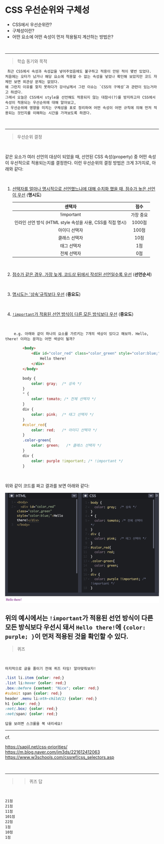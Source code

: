 # CSS 우선순위와 구체성

- CSS에서 우선순위란?
- 구체성이란?
- 어떤 요소에 어떤 속성이 먼저 적용될지 계산하는 방법은?

<br>

---

> 학습 동기와 목적

     최근 CSS에서 속성과 속성값을 넣어주었음에도 불구하고 적용이 안된 적이 몇번 있었다.
    처음에는 오타가 났거나 해당 요소에 적용할 수 없는 속성을 넣었나 확인해 보았지만 코드 자체만 보면 외관상 문제는 없었다.
    왜 그런지 이유를 찾지 못하다가 강사님께서 그런 이슈는 `CSS의 구체성`과 관련이 있는거라고 하셨다.
    그래서 오늘은 CSS에서 style을 선언해도 적용되지 않는 대참사(?)를 방지하고자 CSS에서 속성이 적용되는 우선순위에 대해 알아보고,
    그 우선순위에 영향을 미치는 구체성을 표로 정리하여 어떤 속성이 어떤 규칙에 의해 먼저 적용되는 것인지를 이해하는 시간을 가져보도록 하겠다.

<br>

---

> 우선순위 결정

<br>

같은 요소가 여러 선언의 대상이 되었을 때, 선언된 CSS 속성(property) 중 어떤 속성이 우선적으로 적용되는지를 결정한다. 이런 우선순위의 결정 방법은 크게 3가지로, 아래와 같다:

<br>

1. <u>선택자를 얼마나 명시적으로 선언했느냐에 대해 수치화 했을 때, 점수가 높은 선언이 우선</u> (**명시도**)

    | 센택자 | 점수  |
    | :----: | :---: |
    | !important | 가장 중요 |
    | 인라인 선언 방식 (HTML style 속성을 사용, CSS를 직접 명시)| 1000점 |
    |   아이디 선택자   | 100점 |
    | 클래스 선택자  | 10점  |
    |  태그 선택자   |  1점  |
    | 전체 선택자 | 0점|
    

<br> 

2. <u>점수가 같은 경우, 가장 늦게, 코드상 뒤에서 작성된 선언일수록 우선</u> (**선언순서**)

<br>

3. <u>명시도는 '상속'규칙보다 우선</u> (**중요도**)

<br>

4. <u>`!important`가 적용된 선언 방식이 다른 모든 방식보다 우선</u> (**중요도**)

<br>
    
        e.g. 아래와 같이 하나의 요소를 가르키는 7개의 색상이 있다고 해보자. Hello, there! 이라는 문자는 어떤 색상이 될까? 

```html
        <body>
            <div id="color_red" class="color_green" style="color:blue;">
                Hello there!
            </div>
        </body>
```

```css
        body {
            color: gray;  /* 상속 */
        }
        * { 
            color: tomato; /* 전체 선택자 */
        }
        div {
            color: pink;  /* 태그 선택자 */
        }
        #color_red{
            color: red;   /* 아이디 선택자 */
        } 
        .color-green{
            color: green;   /* 클래스 선택자 */
        }
        div {
            color: purple !important; /* !important */
        }
```

<br>

위와 같이 코드를 짜고 결과를 보면 아래와 같다: 

![CSS 구체성 수치에 따른 CSS의 적용 순위](./images/example_6.png)

위의 예시에서는 `!important`가 적용된 선언 방식이 다른 모든 방식보다 우선시 돼서 `Hello there!`에 `{color: purple; }`이 먼저 적용된 것을 확인할 수 있다. 
---

> 퀴즈 

<br>

    마지막으로 글을 줄이기 전에 퀴즈 타임! 알아맞춰보자! 

```css
.list li.item {color: red;}
.list li:hover {color: red;}
.box::before {content: "Nice"; color: red;}
#submit span {color: red;}
header .menu li:nth-child(2) {color: red;}
h1 {color: red;}
:not(.box) {color: red;}
:not(span) {color: red;}  
```

    답을 보려면 스크롤을 쭉 내리세요! 

---

cf.

https://sapjil.net/css-priorities/
https://m.blog.naver.com/jm3ds/221612412063
https://www.w3schools.com/cssref/css_selectors.asp

<br>

--- 

>> 퀴즈 답
 
<br>

```
21점
21점
11점
101점
22점
1점
10점
1점
```
